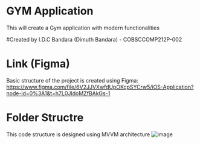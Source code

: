 # GYM Application
This will create a Gym application with modern functionalities

#Created by
I.D.C Bandara (Dimuth Bandara) - COBSCCOMP212P-002

# Link (Figma)
Basic structure of the project is created using Figma:
https://www.figma.com/file/6V2JJVXwfdUpOKcpSYCrw5/iOS-Application?node-id=0%3A1&t=h7L0JIdoMZfBAkGs-1

# Folder Structre
This code structure is designed using MVVM architecture
![image](https://user-images.githubusercontent.com/107378946/233929906-1b813542-1445-491c-9c6b-bce231177364.png)



